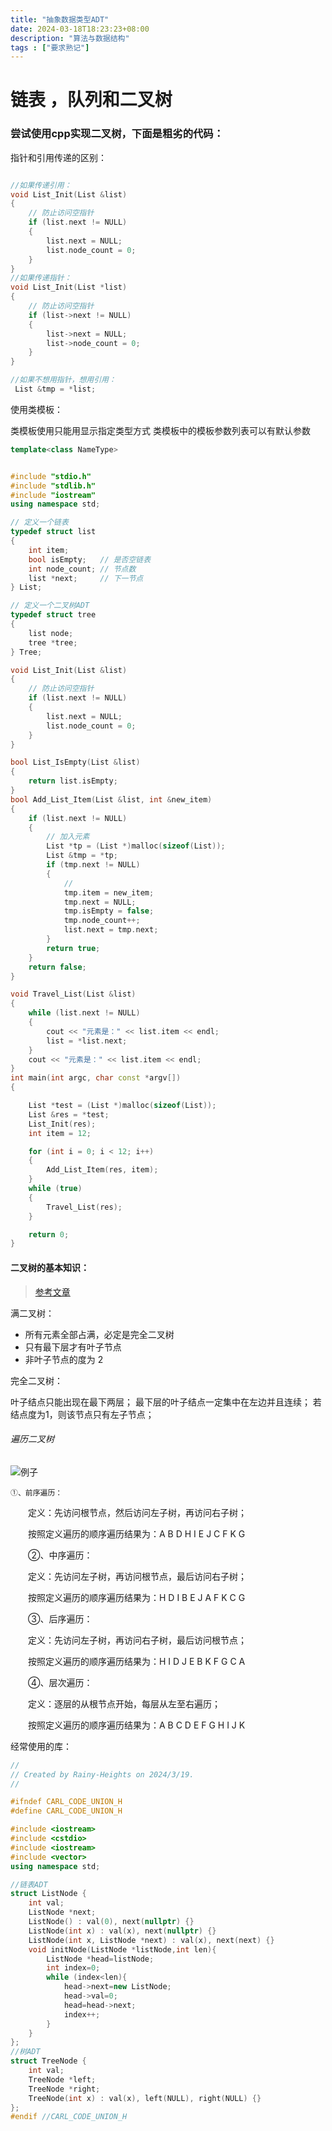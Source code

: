 ```yaml
---
title: "抽象数据类型ADT"
date: 2024-03-18T18:23:23+08:00
description: "算法与数据结构"
tags : ["要求熟记"]
---
```


# 链表 ，队列和二叉树

### 尝试使用cpp实现二叉树，下面是粗劣的代码：

指针和引用传递的区别：

```cpp

//如果传递引用：
void List_Init(List &list)
{
    // 防止访问空指针
    if (list.next != NULL)
    {
        list.next = NULL;
        list.node_count = 0;
    }
}
//如果传递指针：
void List_Init(List *list)
{
    // 防止访问空指针
    if (list->next != NULL)
    {
        list->next = NULL;
        list->node_count = 0;
    }
}

//如果不想用指针，想用引用：
 List &tmp = *list;

```

使用类模板：

类模板使用只能用显示指定类型方式
类模板中的模板参数列表可以有默认参数

```cpp
template<class NameType>

```

```cpp

#include "stdio.h"
#include "stdlib.h"
#include "iostream"
using namespace std;

// 定义一个链表
typedef struct list
{
    int item;
    bool isEmpty;   // 是否空链表
    int node_count; // 节点数
    list *next;     // 下一节点
} List;

// 定义一个二叉树ADT
typedef struct tree
{
    list node;
    tree *tree;
} Tree;

void List_Init(List &list)
{
    // 防止访问空指针
    if (list.next != NULL)
    {
        list.next = NULL;
        list.node_count = 0;
    }
}

bool List_IsEmpty(List &list)
{
    return list.isEmpty;
}
bool Add_List_Item(List &list, int &new_item)
{
    if (list.next != NULL)
    {
        // 加入元素
        List *tp = (List *)malloc(sizeof(List));
        List &tmp = *tp;
        if (tmp.next != NULL)
        {
            //
            tmp.item = new_item;
            tmp.next = NULL;
            tmp.isEmpty = false;
            tmp.node_count++;
            list.next = tmp.next;
        }
        return true;
    }
    return false;
}

void Travel_List(List &list)
{
    while (list.next != NULL)
    {
        cout << "元素是：" << list.item << endl;
        list = *list.next;
    }
    cout << "元素是：" << list.item << endl;
}
int main(int argc, char const *argv[])
{

    List *test = (List *)malloc(sizeof(List));
    List &res = *test;
    List_Init(res);
    int item = 12;

    for (int i = 0; i < 12; i++)
    {
        Add_List_Item(res, item);
    }
    while (true)
    {
        Travel_List(res);
    }

    return 0;
}

```

#### 二叉树的基本知识：

> [参考文章](https://cloud.tencent.com/developer/article/1353388)

满二叉树：
- 所有元素全部占满，必定是完全二叉树
- 只有最下层才有叶子节点
- 非叶子节点的度为 2

完全二叉树：

叶子结点只能出现在最下两层；
最下层的叶子结点一定集中在左边并且连续；
若结点度为1，则该节点只有左子节点；

###### 遍历二叉树

![例子](https://ask.qcloudimg.com/http-save/yehe-2161968/xflz8w0vi1.png)





    ①、前序遍历：

　　定义：先访问根节点，然后访问左子树，再访问右子树；

　　按照定义遍历的顺序遍历结果为：A B D H I E J C F K G

　　②、中序遍历：

　　定义：先访问左子树，再访问根节点，最后访问右子树；

　　按照定义遍历的顺序遍历结果为：H D I B E J A F K C G

　　③、后序遍历：

　　定义：先访问左子树，再访问右子树，最后访问根节点；

　　按照定义遍历的顺序遍历结果为：H I D J E B K F G C A

　　④、层次遍历：

　　定义：逐层的从根节点开始，每层从左至右遍历；

　　按照定义遍历的顺序遍历结果为：A B C D E F G H I J K

经常使用的库：

```cpp
//
// Created by Rainy-Heights on 2024/3/19.
//

#ifndef CARL_CODE_UNION_H
#define CARL_CODE_UNION_H

#include <iostream>
#include <cstdio>
#include <iostream>
#include <vector>
using namespace std;

//链表ADT
struct ListNode {
    int val;
    ListNode *next;
    ListNode() : val(0), next(nullptr) {}
    ListNode(int x) : val(x), next(nullptr) {}
    ListNode(int x, ListNode *next) : val(x), next(next) {}
    void initNode(ListNode *listNode,int len){
        ListNode *head=listNode;
        int index=0;
        while (index<len){
            head->next=new ListNode;
            head->val=0;
            head=head->next;
            index++;
        }
    }
};
//树ADT
struct TreeNode {
    int val;
    TreeNode *left;
    TreeNode *right;
    TreeNode(int x) : val(x), left(NULL), right(NULL) {}
};
#endif //CARL_CODE_UNION_H

```